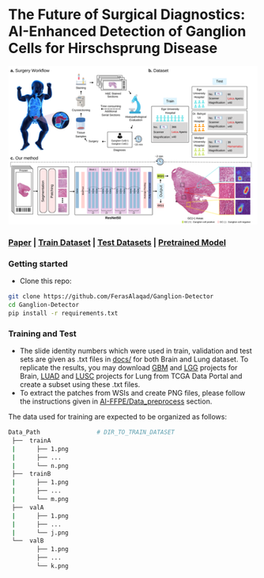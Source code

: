 # The Future of Surgical Diagnostics: AI-Enhanced Detection of Ganglion Cells for Hirschsprung Disease 
<img src="images/overview.png" width="800px"/>

### [Paper]() | [Train Dataset](https://portal.gdc.cancer.gov/projects/TCGA-LUAD) |  [Test Datasets](https://portal.gdc.cancer.gov/projects/TCGA-LUSC) | [Pretrained Model](https://www.dropbox.com/sh/x7fvxx1fiohxwb4/AAAObJJTJpIHHi-s2UafrKeea?dl=0) 

### Getting started

- Clone this repo:
```bash
git clone https://github.com/FerasAlaqad/Ganglion-Detector
cd Ganglion-Detector
pip install -r requirements.txt
```


### Training and Test

- The slide identity numbers which were used in train, validation and test sets are given as .txt files in [docs/](https://github.com/DeepMIALab/AI-FFPE/tree/main/docs) for both Brain and Lung dataset. To replicate the results, you may download [GBM](https://portal.gdc.cancer.gov/projects/TCGA-GBM) and [LGG](https://portal.gdc.cancer.gov/projects/TCGA-LGG) projects for Brain, [LUAD](https://portal.gdc.cancer.gov/projects/TCGA-LUAD) and [LUSC](https://portal.gdc.cancer.gov/projects/TCGA-LUSC) projects for Lung from TCGA Data Portal and create a subset using these .txt files.
- To extract the patches from WSIs and create PNG files, please follow the instructions given in [AI-FFPE/Data_preprocess](https://github.com/DeepMIALab/AI-FFPE/tree/main/Data_preprocess) section. 

The data used for training are expected to be organized as follows:
```bash
Data_Path                # DIR_TO_TRAIN_DATASET
 ├──  trainA
 |      ├── 1.png     
 |      ├── ...
 |      └── n.png
 ├──  trainB     
 |      ├── 1.png     
 |      ├── ...
 |      └── m.png
 ├──  valA
 |      ├── 1.png     
 |      ├── ...
 |      └── j.png
 └──  valB     
        ├── 1.png     
        ├── ...
        └── k.png
